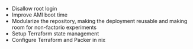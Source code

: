 - Disallow root login
- Improve AMI boot time
- Modularize the repository, making the deployment reusable and making room for
  non-factorio experiments
- Setup Terraform state management
- Configure Terraform and Packer in nix
